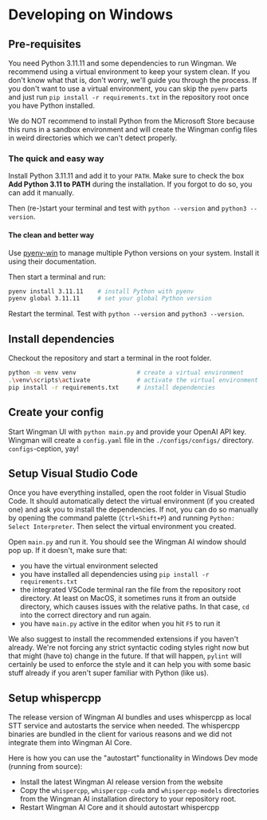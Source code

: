 # Developing on Windows

## Pre-requisites

You need Python 3.11.11 and some dependencies to run Wingman. We recommend using a virtual environment to keep your system clean. If you don't know what that is, don't worry, we'll guide you through the process. If you don't want to use a virtual environment, you can skip the `pyenv` parts and just run `pip install -r requirements.txt` in the repository root once you have Python installed.

We do NOT recommend to install Python from the Microsoft Store because this runs in a sandbox environment and will create the Wingman config files in weird directories which we can't detect properly.

### The quick and easy way

Install Python 3.11.11 and add it to your `PATH`. Make sure to check the box **Add Python 3.11 to PATH** during the installation. If you forgot to do so, you can add it manually.

Then (re-)start your terminal and test with `python --version` and `python3 --version`.

#### The clean and better way

Use [pyenv-win](https://github.com/pyenv-win/pyenv-win) to manage multiple Python versions on your system. Install it using their documentation.

Then start a terminal and run:

```bash
pyenv install 3.11.11    # install Python with pyenv
pyenv global 3.11.11     # set your global Python version
```

Restart the terminal. Test with `python --version` and `python3 --version`.

## Install dependencies

Checkout the repository and start a terminal in the root folder.

```bash
python -m venv venv                 # create a virtual environment
.\venv\scripts\activate             # activate the virtual environment
pip install -r requirements.txt     # install dependencies
```

## Create your config

Start Wingman UI with `python main.py` and provide your OpenAI API key. Wingman will create a `config.yaml` file in the `./configs/configs/` directory. `configs`-ception, yay!

## Setup Visual Studio Code

Once you have everything installed, open the root folder in Visual Studio Code. It should automatically detect the virtual environment (if you created one) and ask you to install the dependencies. If not, you can do so manually by opening the command palette (`Ctrl+Shift+P`) and running `Python: Select Interpreter`. Then select the virtual environment you created.

Open `main.py` and run it. You should see the Wingman AI window should pop up. If it doesn't, make sure that:

- you have the virtual environment selected
- you have installed all dependencies using `pip install -r requirements.txt`
- the integrated VSCode terminal ran the file from the repository root directory. At least on MacOS, it sometimes runs it from an outside directory, which causes issues with the relative paths. In that case, `cd` into the correct directory and run again.
- you have `main.py` active in the editor when you hit `F5` to run it

We also suggest to install the recommended extensions if you haven't already. We're not forcing any strict syntactic coding styles right now but that might (have to) change in the future. If that will happen, `pylint` will certainly be used to enforce the style and it can help you with some basic stuff already if you aren't super familiar with Python (like us).

## Setup whispercpp

The release version of Wingman AI bundles and uses whispercpp as local STT service and autostarts the service when needed.
The whispercpp binaries are bundled in the client for various reasons and we did not integrate them into Wingman AI Core.

Here is how you can use the "autostart" functionality in Windows Dev mode (running from source):

- Install the latest Wingman AI release version from the website
- Copy the `whispercpp`, `whispercpp-cuda` and `whispercpp-models` directories from the Wingman AI installation directory to your repository root.
- Restart Wingman AI Core and it should autostart whispercpp
